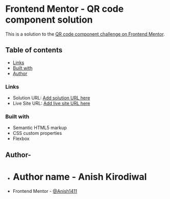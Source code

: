 # Frontend Mentor - QR code component solution

This is a solution to the [QR code component challenge on Frontend Mentor](https://www.frontendmentor.io/challenges/qr-code-component-iux_sIO_H).  

## Table of contents

- [Links](#links)
- [Built with](#built-with)
- [Author](#author)

### Links

- Solution URL: [Add solution URL here](https://your-solution-url.com)
- Live Site URL: [Add live site URL here](https://vigilant-edison-b1a01c.netlify.app/)


### Built with

- Semantic HTML5 markup
- CSS custom properties
- Flexbox


## Author-
- # Author name - Anish Kirodiwal
- Frontend Mentor - [@Anish1411](https://www.frontendmentor.io/profile/Anish1411)
